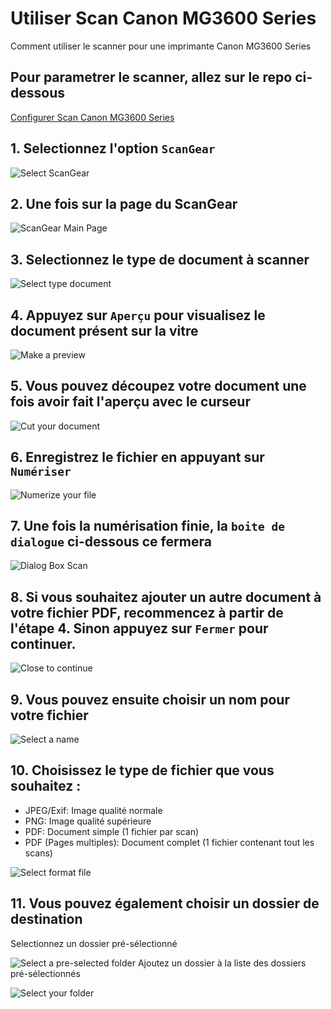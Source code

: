 
# Utiliser Scan Canon MG3600 Series
Comment utiliser le scanner pour une imprimante Canon MG3600 Series

## Pour parametrer le scanner, allez sur le repo ci-dessous
[Configurer Scan Canon MG3600 Series]()


## 1. Selectionnez l'option `ScanGear`
![Select ScanGear](https://media.discordapp.net/attachments/1212428048109010974/1212428209312899072/image.png?ex=65f1ccc2&is=65df57c2&hm=2d57b3b138d85f1c8402a4103e388aa932314550f3c2892368e8050f44ac9de0&=&format=webp&quality=lossless)

## 2. Une fois sur la page du ScanGear
![ScanGear Main Page](https://media.discordapp.net/attachments/1212428048109010974/1212437524719599686/image.png?ex=65f1d56f&is=65df606f&hm=a4c6a6e333e319f0fb7ef3f142f07449fa5797aa5462772415ed16db514c8a78&=&format=webp&quality=lossless&width=690&height=416)

## 3. Selectionnez le type de document à scanner
![Select type document](https://media.discordapp.net/attachments/1212428048109010974/1212438159246368839/image.png?ex=65f1d607&is=65df6107&hm=b2bb76d9960b608f405a3ef51462f1fcaa3c7042e9527785b939293e8c218a26&=&format=webp&quality=lossless&width=172&height=416)

## 4. Appuyez sur `Aperçu` pour visualisez le document présent sur la vitre
![Make a preview](https://media.discordapp.net/attachments/1212428048109010974/1212438467686957157/image.png?ex=65f1d650&is=65df6150&hm=34e9283f8a21f630a6018a2502468a43ac88b3f40b11cbeb8c86d66a6f3f9297&=&format=webp&quality=lossless&width=173&height=416)

## 5. Vous pouvez découpez votre document une fois avoir fait l'aperçu avec le curseur
![Cut your document](https://media.discordapp.net/attachments/1212428048109010974/1212439235580399646/image.png?ex=65f1d707&is=65df6207&hm=80be75124d40c25d09bfdf37c83f49dcfbf04433728e5413b56b35e0d0c364e3&=&format=webp&quality=lossless&width=569&height=416)

## 6. Enregistrez le fichier en appuyant sur `Numériser`
![Numerize your file](https://media.discordapp.net/attachments/1212428048109010974/1212440488771190825/image.png?ex=65f1d832&is=65df6332&hm=66fa38b5581f0890b815c5f605d66ff8915ecc2f4f082a05fe2b57772b5188c1&=&format=webp&quality=lossless&width=173&height=416)

## 7. Une fois la numérisation finie, la `boite de dialogue` ci-dessous ce fermera
![Dialog Box Scan](https://media.discordapp.net/attachments/1212428048109010974/1212443434061930576/image.png?ex=65f1daf0&is=65df65f0&hm=50f8d5655d386a576d1cec2260adcd7bc6f59c6c6326283924c086c34c7971d8&=&format=webp&quality=lossless&width=690&height=416)

## 8. Si vous souhaitez ajouter un autre document à votre fichier PDF, recommencez à partir de l'étape 4. Sinon appuyez sur `Fermer` pour continuer.
![Close to continue](https://media.discordapp.net/attachments/1212428048109010974/1212444026347716629/image.png?ex=65f1db7e&is=65df667e&hm=ae794a2f22988194ef5c0c02084aaff409170a6f1fdfedb00c02d05188d479c5&=&format=webp&quality=lossless&width=169&height=416)

## 9. Vous pouvez ensuite choisir un nom pour votre fichier
![Select a name](https://media.discordapp.net/attachments/1212428048109010974/1212445152195383297/image.png?ex=65f1dc8a&is=65df678a&hm=a53b2be94c5b27fd5ca646cbc09e9ba190b7f7349935618f8d9be494b81324d1&=&format=webp&quality=lossless&width=362&height=416)

## 10. Choisissez le type de fichier que vous souhaitez :
- JPEG/Exif: Image qualité normale
- PNG: Image qualité supérieure
- PDF: Document simple (1 fichier par scan)
- PDF (Pages multiples): Document complet (1 fichier contenant tout les scans)

![Select format file](https://media.discordapp.net/attachments/1212428048109010974/1212448657316511794/image.png?ex=65f1dfce&is=65df6ace&hm=3ea19f8e3e7db7b6db8973a82c32b80e90f8c4c4ef6ec656306f8eaaf216393d&=&format=webp&quality=lossless&width=362&height=416)

## 11. Vous pouvez également choisir un dossier de destination
Selectionnez un dossier pré-sélectionné

![Select a pre-selected folder](https://media.discordapp.net/attachments/1212428048109010974/1212445438339457124/image.png?ex=65f1dcce&is=65df67ce&hm=9f34c645ef8125d167148840318cfedcc3952af6127f30d29a4c742507e3e62a&=&format=webp&quality=lossless&width=362&height=416)
Ajoutez un dossier à la liste des dossiers pré-sélectionnés

![Select your folder](https://media.discordapp.net/attachments/1212428048109010974/1212445438670802964/image.png?ex=65f1dcce&is=65df67ce&hm=4c9c9245ccdbd1962514eb60ca6cd76bf0d7741e7aa459d770879e3b2cec7d5b&=&format=webp&quality=lossless&width=362&height=416)
